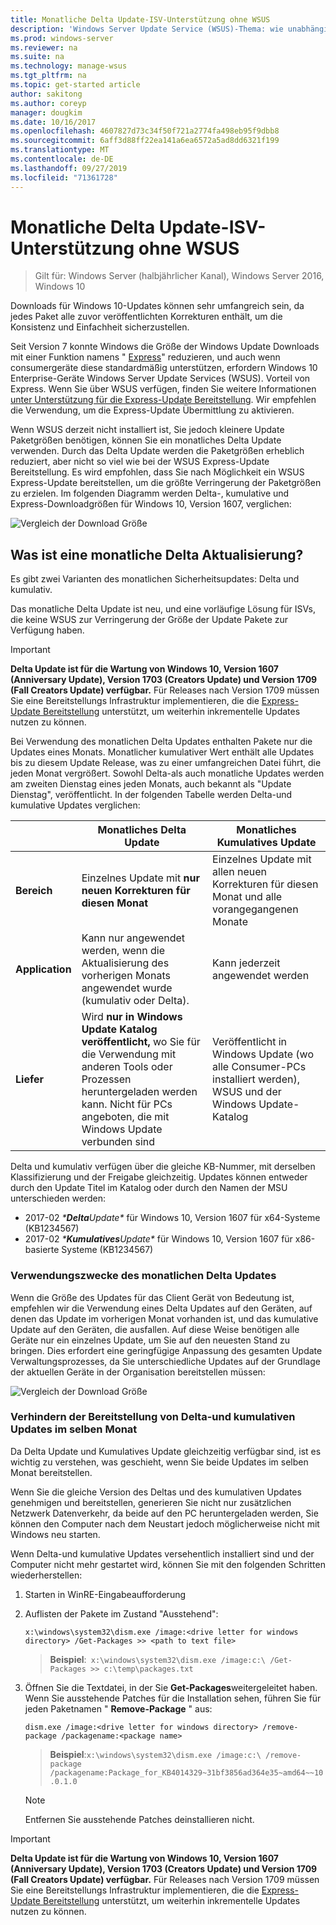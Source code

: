 ```yaml
---
title: Monatliche Delta Update-ISV-Unterstützung ohne WSUS
description: 'Windows Server Update Service (WSUS)-Thema: wie unabhängige Software Hersteller (ISV) temporär ein monatliches Delta Update anstelle der WSUS Express-Update Bereitstellung verwenden können, um die Paketgröße zu verringern.'
ms.prod: windows-server
ms.reviewer: na
ms.suite: na
ms.technology: manage-wsus
ms.tgt_pltfrm: na
ms.topic: get-started article
author: sakitong
ms.author: coreyp
manager: dougkim
ms.date: 10/16/2017
ms.openlocfilehash: 4607827d73c34f50f721a2774fa498eb95f9dbb8
ms.sourcegitcommit: 6aff3d88ff22ea141a6ea6572a5ad8dd6321f199
ms.translationtype: MT
ms.contentlocale: de-DE
ms.lasthandoff: 09/27/2019
ms.locfileid: "71361728"
---
```

# <a name="monthly-delta-update-isv-support-without-wsus"></a>Monatliche Delta Update-ISV-Unterstützung ohne WSUS

>Gilt für: Windows Server (halbjährlicher Kanal), Windows Server 2016, Windows 10

Downloads für Windows 10-Updates können sehr umfangreich sein, da jedes Paket alle zuvor veröffentlichten Korrekturen enthält, um die Konsistenz und Einfachheit sicherzustellen.  

Seit Version 7 konnte Windows die Größe der Windows Update Downloads mit einer Funktion namens " [Express](https://technet.microsoft.com/library/cc708456(v=ws.10).aspx#Anchor_2)" reduzieren, und auch wenn consumergeräte diese standardmäßig unterstützen, erfordern Windows 10 Enterprise-Geräte Windows Server Update Services (WSUS). Vorteil von Express. Wenn Sie über WSUS verfügen, finden Sie weitere Informationen [unter Unterstützung für die Express-Update Bereitstellung](express-update-delivery-ISV-support.md). Wir empfehlen die Verwendung, um die Express-Update Übermittlung zu aktivieren. 

Wenn WSUS derzeit nicht installiert ist, Sie jedoch kleinere Update Paketgrößen benötigen, können Sie ein monatliches Delta Update verwenden. Durch das Delta Update werden die Paketgrößen erheblich reduziert, aber nicht so viel wie bei der WSUS Express-Update Bereitstellung. Es wird empfohlen, dass Sie nach Möglichkeit ein WSUS Express-Update bereitstellen, um die größte Verringerung der Paketgrößen zu erzielen. Im folgenden Diagramm werden Delta-, kumulative und Express-Downloadgrößen für Windows 10, Version 1607, verglichen:

![Vergleich der Download Größe](../../media/express-update-delivery-isv-support/delta-1.png)

## <a name="what-is-monthly-delta-update"></a>Was ist eine monatliche Delta Aktualisierung?

Es gibt zwei Varianten des monatlichen Sicherheitsupdates: Delta und kumulativ.

Das monatliche Delta Update ist neu, und eine vorläufige Lösung für ISVs, die keine WSUS zur Verringerung der Größe der Update Pakete zur Verfügung haben.

>[!IMPORTANT]
>**Delta Update ist für die Wartung von Windows 10, Version 1607 (Anniversary Update), Version 1703 (Creators Update) und Version 1709 (Fall Creators Update) verfügbar.** Für Releases nach Version 1709 müssen Sie eine Bereitstellungs Infrastruktur implementieren, die die [Express-Update Bereitstellung](express-update-delivery-ISV-support.md) unterstützt, um weiterhin inkrementelle Updates nutzen zu können.

Bei Verwendung des monatlichen Delta Updates enthalten Pakete nur die Updates eines Monats. Monatlicher kumulativer Wert enthält alle Updates bis zu diesem Update Release, was zu einer umfangreichen Datei führt, die jeden Monat vergrößert. Sowohl Delta-als auch monatliche Updates werden am zweiten Dienstag eines jeden Monats, auch bekannt als "Update Dienstag", veröffentlicht. In der folgenden Tabelle werden Delta-und kumulative Updates verglichen:

|                    | Monatliches **Delta** Update                                                                                                                                                                                                       | Monatliches **Kumulatives** Update                                                                                                                                                                                             |
|--------------------|--------------------------------------------------------------------------------------------------------------------------------------------------------------------------------------------------------------------------------|---------------------------------------------------------------------------------------------------------------------------------------------------------------------------------------------------------------------------|
| **Bereich**          | Einzelnes Update mit **nur neuen Korrekturen für diesen Monat**                                                                                                                                                                           | Einzelnes Update mit allen neuen Korrekturen für diesen Monat und alle vorangegangenen Monate                                                                                                                                                   |
| **Application**    | Kann nur angewendet werden, wenn die Aktualisierung des vorherigen Monats angewendet wurde (kumulativ oder Delta).                                                                                                                                           | Kann jederzeit angewendet werden                                                                                                                                                                                                |
| **Liefer**       | Wird **nur in Windows Update Katalog veröffentlicht,** wo Sie für die Verwendung mit anderen Tools oder Prozessen heruntergeladen werden kann. Nicht für PCs angeboten, die mit Windows Update verbunden sind                                                         | Veröffentlicht in Windows Update (wo alle Consumer-PCs installiert werden), WSUS und der Windows Update-Katalog                                                                                                                |

Delta und kumulativ verfügen über die gleiche KB-Nummer, mit derselben Klassifizierung und der Freigabe gleichzeitig. Updates können entweder durch den Update Titel im Katalog oder durch den Namen der MSU unterschieden werden:

- 2017-02 *\***Delta**Update\** für Windows 10, Version 1607 für x64-Systeme (KB1234567)
- 2017-02 *\***Kumulatives**Update\** für Windows 10, Version 1607 für x86-basierte Systeme (KB1234567)                                                                                                                                                                                                                                                                                                                                                                                                                                                                                                                                                                                                                                                                                                                                                                                                                                                                                      

### <a name="when-to-use-monthly-delta-update"></a>Verwendungszwecke des monatlichen Delta Updates

Wenn die Größe des Updates für das Client Gerät von Bedeutung ist, empfehlen wir die Verwendung eines Delta Updates auf den Geräten, auf denen das Update im vorherigen Monat vorhanden ist, und das kumulative Update auf den Geräten, die ausfallen. Auf diese Weise benötigen alle Geräte nur ein einzelnes Update, um Sie auf den neuesten Stand zu bringen. Dies erfordert eine geringfügige Anpassung des gesamten Update Verwaltungsprozesses, da Sie unterschiedliche Updates auf der Grundlage der aktuellen Geräte in der Organisation bereitstellen müssen:

![Vergleich der Download Größe](../../media/express-update-delivery-isv-support/delta-2.png)

### <a name="prevent-deployment-of-delta-and-cumulative-updates-in-the-same-month"></a>Verhindern der Bereitstellung von Delta-und kumulativen Updates im selben Monat

Da Delta Update und Kumulatives Update gleichzeitig verfügbar sind, ist es wichtig zu verstehen, was geschieht, wenn Sie beide Updates im selben Monat bereitstellen.

Wenn Sie die gleiche Version des Deltas und des kumulativen Updates genehmigen und bereitstellen, generieren Sie nicht nur zusätzlichen Netzwerk Datenverkehr, da beide auf den PC heruntergeladen werden, Sie können den Computer nach dem Neustart jedoch möglicherweise nicht mit Windows neu starten.

Wenn Delta-und kumulative Updates versehentlich installiert sind und der Computer nicht mehr gestartet wird, können Sie mit den folgenden Schritten wiederherstellen:

1. Starten in WinRE-Eingabeaufforderung
2. Auflisten der Pakete im Zustand "Ausstehend":

    `x:\windows\system32\dism.exe /image:<drive letter for windows directory> /Get-Packages >> <path to text file>`
 
    > **Beispiel**:` x:\windows\system32\dism.exe /image:c:\ /Get-Packages >> c:\temp\packages.txt`
 
3. Öffnen Sie die Textdatei, in der Sie **Get-Packages**weitergeleitet haben. Wenn Sie ausstehende Patches für die Installation sehen, führen Sie für jeden Paketnamen " **Remove-Package** " aus:
 
   `dism.exe /image:<drive letter for windows directory> /remove-package /packagename:<package name>`
 
    > **Beispiel**:`x:\windows\system32\dism.exe /image:c:\ /remove-package /packagename:Package_for_KB4014329~31bf3856ad364e35~amd64~~10.0.1.0`
 
    >[!NOTE]
    >Entfernen Sie ausstehende Patches deinstallieren nicht.

>[!IMPORTANT]
>**Delta Update ist für die Wartung von Windows 10, Version 1607 (Anniversary Update), Version 1703 (Creators Update) und Version 1709 (Fall Creators Update) verfügbar.** Für Releases nach Version 1709 müssen Sie eine Bereitstellungs Infrastruktur implementieren, die die [Express-Update Bereitstellung](express-update-delivery-ISV-support.md) unterstützt, um weiterhin inkrementelle Updates nutzen zu können.
